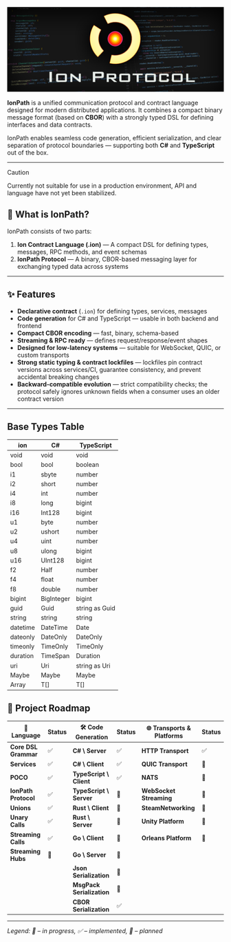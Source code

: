 
<img alt="image" src="/images/header.png" />

**IonPath** is a unified communication protocol and contract language designed for modern distributed applications. It combines a compact binary message format (based on **CBOR**) with a strongly typed DSL for defining interfaces and data contracts.

IonPath enables seamless code generation, efficient serialization, and clear separation of protocol boundaries — supporting both **C#** and **TypeScript** out of the box.

---


> [!CAUTION]
> Currently not suitable for use in a production environment, API and language have not yet been stabilized.

## 🔧 What is IonPath?

IonPath consists of two parts:

1. **Ion Contract Language (.ion)** — A compact DSL for defining types, messages, RPC methods, and event schemas
2. **IonPath Protocol** — A binary, CBOR-based messaging layer for exchanging typed data across systems

---

## ✨ Features

- **Declarative contract** (`.ion`) for defining types, services, messages
- **Code generation** for C# and TypeScript — usable in both backend and frontend
- **Compact CBOR encoding** — fast, binary, schema-based
- **Streaming & RPC ready** — defines request/response/event shapes
- **Designed for low-latency systems** — suitable for WebSocket, QUIC, or custom transports
- **Strong static typing & contract lockfiles** — lockfiles pin contract versions across services/CI, guarantee consistency, and prevent accidental breaking changes
- **Backward-compatible evolution** — strict compatibility checks; the protocol safely ignores unknown fields when a consumer uses an older contract version

---

## Base Types Table

| ion      | C#            | TypeScript       |
|----------|---------------|------------------|
| void     | void          | void             |
| bool     | bool          | boolean          |
| i1       | sbyte         | number           |
| i2       | short         | number           |
| i4       | int           | number           |
| i8       | long          | bigint           |
| i16      | Int128        | bigint           |
| u1       | byte          | number           |
| u2       | ushort        | number           |
| u4       | uint          | number           |
| u8       | ulong         | bigint           |
| u16      | UInt128       | bigint           |
| f2       | Half          | number           |
| f4       | float         | number           |
| f8       | double        | number           |
| bigint   | BigInteger    | bigint           |
| guid     | Guid          | string as Guid   |
| string   | string        | string           |
| datetime | DateTime      | Date             |
| dateonly | DateOnly      | DateOnly         |
| timeonly | TimeOnly      | TimeOnly         |
| duration | TimeSpan      | Duration         |
| uri      | Uri           | string as Uri    |
| Maybe    | Maybe<T>      | Maybe<T>         |
| Array    | T[]           | T[]              |


## 📣 Project Roadmap 

| 📜 Language             | Status | 🛠 Code Generation           | Status | 🌐 Transports & Platforms    | Status |
|--------------------------|--------|------------------------------|--------|--------------------------|--------|
| **Core DSL Grammar**     | ✅     | **C# \ Server**              | ✅     | **HTTP Transport**       | ✅     |
| **Services**             | ✅     | **C# \ Client**              | ✅     | **QUIC Transport**       | 🔻     |
| **POCO**                 | ✅     | **TypeScript \ Client**      | ✅     | **NATS**                 | 🔻     |
| **IonPath Protocol**     | ✅     | **TypeScript \ Server**      | 🔻     | **WebSocket Streaming**  | 🔻     |
| **Unions**               | ✅     | **Rust \ Client**            | 🔻     | **SteamNetworking**      | 🔻     |
| **Unary Calls**          | ✅     | **Rust \ Server**            | 🔻     | **Unity Platform**       | 🔻     |
| **Streaming Calls**      | ✅     | **Go \ Client**              | 🔻     | **Orleans Platform**     | 🔻     |
| **Streaming Hubs**       | 🔻     | **Go \ Server**              | 🔻     |
|                          |         | **Json Serialization**       | 🔻     |
|                          |         | **MsgPack Serialization**    | 🔻     |
|                          |         | **CBOR Serialization**       | ✅     |
---

*Legend: 🚧 – in progress, ✅ – implemented, 🔻 – planned*
